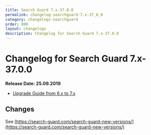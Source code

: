 ```yaml
---
title: Search Guard 7.x-37.0.0
permalink: changelog-searchguard-7.x-37_0_0
category: changelogs-searchguard
order: 800
layout: changelogs
description: Changelog for Search Guard 7.x-37.0.0
---
```


<!--- Copyright 2020 floragunn GmbH -->

# Changelog for Search Guard 7.x-37.0.0

**Release Date: 25.09.2019**

* [Upgrade Guide from 6.x to 7.x](../_docs_installation/installation_upgrading_6_7.md)

## Changes

See [https://search-guard.com/search-guard-new-versions/](https://search-guard.com/search-guard-new-versions/)
